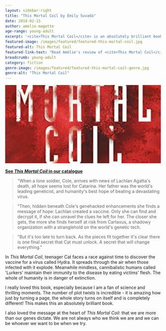```yaml
---
layout: sidebar-right
title: "This Mortal Coil by Emily Suvada"
date: 2018-02-15
author: amelie-magotte
age-range: young-adult
excerpt: '<cite>This Mortal Coil</cite> is an absolutely brilliant book.'
featured-image: /images/featured/featured-this-mortal-coil.jpg
featured-alt: This Mortal Coil
featured-link-text: "Read Amélie's review of <cite>This Mortal Coil</cite>, by Emily Suvada."
breadcrumb: young-adult
category: fiction
genre-image: /images/featured/featured-this-mortal-coil-genre.jpg
genre-alt: "This Mortal Coil"
---
```


![This Mortal Coil](/images/featured/featured-this-mortal-coil.jpg)

**[See <cite>This Mortal Coil</cite> in our catalogue](https://suffolk.spydus.co.uk/cgi-bin/spydus.exe/ENQ/OPAC/BIBENQ?BRN=2264676)**

> "When a lone soldier, Cole, arrives with news of Lachlan Agatta's death, all hope seems lost for Catarina. Her father was the world's leading geneticist, and humanity's best hope of beating a devastating virus.

> "Then, hidden beneath Cole's genehacked enhancements she finds a message of hope: Lachlan created a vaccine. Only she can find and decrypt it, if she can unravel the clues he left for her. The closer she gets, the more she finds herself at risk from Cartaxus, a shadowy organization with a stranglehold on the world's genetic tech.

> "But it's too late to turn back. As the pieces fit together it's clear there is one final secret that Cat must unlock. A secret that will change everything."

In <cite>This Mortal Coil</cite>, teenager Cat faces a race against time to discover the vaccine for a virus called Hydra. It spreads through the air when those infected with it explode. Meanwhile mindless, cannibalistic humans called 'Lurkers' maintain their immunity to the disease by eating victims' flesh. The whole of humanity is in danger of extinction.

I really loved this book, especially because I am a fan of science and thrilling moments. The number of plot twists is incredible - it is amazing how just by turning a page, the whole story turns on itself and is completely different! This makes this an absolutely brilliant book.

I also loved the message at the heart of <cite>This Mortal Coil</cite>: that we are more than our genes dictate. We are not always who we think we are and we can be whoever we want to be when we try.
